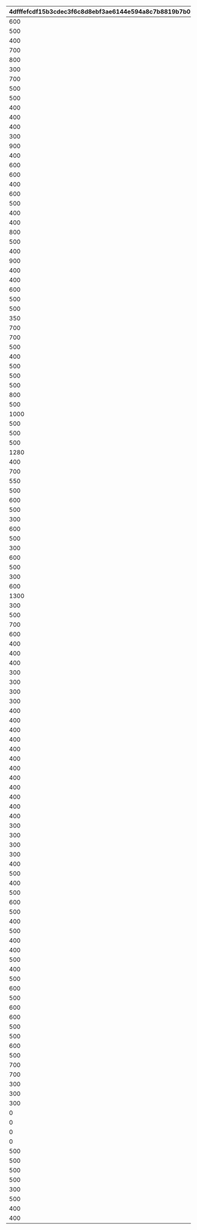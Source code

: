 |4dfffefcdf15b3cdec3f6c8d8ebf3ae6144e594a8c7b8819b7b0b9345ac76848|a1d8c96bb8dcf5a2df16d8b0441c24a96262dd1e4d22968dcdf1f0ffcf7458d7|e7b3aae5a3beffb4a90843f2736b860d6b2daf4ea2306a00ffd7ffcf1f94c34c|b6f87ee6d63fc7b5f198986388ab55ccd9ea76d6e41ad75b36f26f7fb575ada3|79ba16bcdc5001a067478f74de217e5387331b32814d42f04ace12e9462abb13|d3ce85ea80912d6d178eeac6372792c8aac44a451b1820e22b82e15c8ef03c1c|e1d9f071226d0ef0247cd8f7cf2688da59dd10dad962a5b7b959cf5fe8312855|8782b824d25f0d6b35d027080e1ca4ace683de92a97c14f11285e08f44bef5f3|37be08c2c21a82f53b2738ff9c86794fbfa49aa3c6b08eea1dbe36fc27856ff2|76921919cc8058d095feedfc95aeda4957bb54d32b0fd95487de9bf8b6c8b55c|d370576acd3508e046cd0a55de0a636f6a8d283a38974676dffdc25a018244e7|c9a51b319c802088ec12022cc91cd2f9d3dad5e90e36df632cea2a56fbcb4d26|f562bf78be90001d75502b9d48ab58026c00c32c0bf0fb15276037cac79b8f2e|dbc3d8ab56db3fa6018db81082b53aba87258f1b0400f75b0baa5ba1fac2f518|df7eaef3589ebb9546ddc8adb3f01b51addd83802b26f9c59c918cea7f5b67b6|d0300e7ceac166f3dee174d1d9f4923d6fd0d4f168505e178243733657409171|dc31ec58f65fc3d3a7a7c9143cf1c762299b3c9b4df90202e0ca67ada0a27616|8bb7250ced9c63d716d40a229ffffe7967cfa68edb82c1166df2664242756645|700003d0c68493109027501aa6089ad749840b217fb2e057d0cc4be6dae1d221|58645335342c715b3e17141c6bb8b378082947a4f1c62d61ee16ad76a003b564|d773c6931d4514e61f281dd6bd1bf610339cd65a48fd8af373d13cbc65dd6c59|
| --- | --- | --- | --- | --- | --- | --- | --- | --- | --- | --- | --- | --- | --- | --- | --- | --- | --- | --- | --- | --- |
|600|AccelBoardA|1000|SpeedTerritoryA|0|0|NONE|3100|2500|0|0|EnemyA|NONE|1800|NONE|NONE|NONE|1000|EnemyD|0|JumpOverTrap|
|500|AccelBoardA|1001|WholeCake|0|0|NONE|3000|2000|0|0|EnemyC|NONE|1300|NONE|NONE|NONE|800|SpeedTerritoryA|0|AccelBoardA|
|400|EnemyA_NoColl|1002|EnemyB_NoColl|0|0|NONE|2000|1600|0|0|Balloon|NONE|1300|NONE|NONE|NONE|1000|SpeedTerritoryA_NoColl|0|TrapA_NoCall|
|700|AccelBoardA|1003|JumpOverTrap|0|0|NONE|3300|3000|0|0|JumpOverTrap|NONE|2300|NONE|NONE|NONE|1500|EnemyB|0|AccelBoardA|
|800|EnemyA|1004|SpeedTerritoryA|0|0|NONE|0|2700|0|0|JumpOverTrap|NONE|1900|NONE|NONE|NONE|1300|JumpOverTrap|0|NONE|
|300|JumpOverEnemyC|1005|AccelBoardA|0|0|NONE|3300|2600|0|0|JumpBoard|NONE|2000|NONE|NONE|NONE|1500|SpeedTerritoryA|0|EnemyC|
|700|TrapA|1006|JumpOverTrap|0|3700|NONE|3000|2500|0|0|EnemyA|NONE|1800|NONE|TrapA|NONE|1300|TrapA|0|AccelBoardA|
|500|EnemyC|1007|EnemyC|0|0|NONE|3100|2400|0|0|AccelBoardA|NONE|1800|NONE|NONE|NONE|1300|JumpOverTrap|0|JumpOverTrap|
|500|JumpBoard|1008|AccelBoardA|0|3700|NONE|3400|2700|0|0|AccelBoardA|NONE|2300|NONE|EnemyC|NONE|1100|EnemyC|0|JumpOverTrap|
|400|TrapA_NoCall|1009|JumpOverTrap|0|3700|NONE|3300|2900|0|0|Balloon|NONE|2000|NONE|SpeedTerritoryA|NONE|1000|EnemyA_NoColl|0|JumpOverTrap|
|400|SpeedTerritoryA|1010|EnemyB|0|0|NONE|3500|3000|0|0|JumpOverTrap|NONE|2200|NONE|NONE|NONE|1400|JumpOverTrap|0|JumpOverTrap|
|400|SpeedTerritoryA|1011|JumpOverTrap|0|3300|NONE|2800|2400|0|0|EnemyH|NONE|1500|NONE|AccelBoardA|NONE|900|JumpBoard|0|EnemyA|
|300|SpeedTerritoryA_NoColl|1012|JumpBoard|0|0|NONE|3750|2850|0|0|Balloon|NONE|2200|NONE|NONE|NONE|1200|SpeedTerritoryA_NoColl|0|EnemyB|
|900|AccelBoardA|1013|EnemyH|0|0|NONE|3300|2600|0|0|SpeedTerritoryA|NONE|2100|NONE|NONE|NONE|1400|TrapA|0|TrapA|
|400|SpeedTerritoryA|1014|JumpOverEnemyB|3500|3000|NONE|2600|2200|0|0|WholeCake|NONE|1800|JumpOverEnemyB|AccelBoardA|NONE|1400|TrapA|0|JumpOverTrap|
|600|EnemyA_NoColl|1015|TrapA_NoCall|0|0|NONE|3700|2500|0|0|Balloon|NONE|1900|NONE|NONE|NONE|1100|SpeedTerritoryA_NoColl|0|EnemyC|
|600|EnemyB|1016|TrapA|0|0|NONE|0|3300|0|0|AccelBoardA|NONE|2300|NONE|NONE|NONE|1400|AccelBoardA|0|NONE|
|400|EnemyB|1017|AccelBoardA|0|0|NONE|3300|2500|0|0|AccelBoardA|NONE|1600|NONE|NONE|NONE|1200|WholeCake|0|TrapA|
|600|TrapA|1018|EnemyB_NoColl|0|2900|NONE|2400|1900|0|0|TrapA|NONE|1100|NONE|EnemyB_NoColl|NONE|900|Balloon|0|EnemyA_NoColl|
|500|TrapA|1019|EnemyA|0|3800|NONE|3000|2500|0|0|TrapA|NONE|2000|NONE|TrapA|NONE|1200|TrapA|0|AccelBoardA|
|400|JumpBoard|1020|TrapA|3700|3100|NONE|2700|2300|0|0|AccelBoardA|NONE|1900|EnemyH|EnemyH|NONE|900|TrapA|0|TrapA|
|400|Balloon|1021|TrapA_NoCall|0|0|NONE|3400|2400|0|0|EnemyB|NONE|1550|NONE|NONE|NONE|700|EnemyA_NoColl|0|AccelBoardA|
|800|TrapA|1022|AccelBoardA|0|0|NONE|3400|2500|0|0|EnemyC|NONE|1800|NONE|NONE|NONE|1200|TrapA|0|SpeedTerritoryA|
|500|TrapA|1023|WholeCake|0|3500|NONE|3000|2000|0|0|EnemyD|NONE|1500|NONE|TrapA|NONE|1000|JumpOverEnemyC|0|TrapA|
|400|Balloon|1024|SpeedTerritoryA_NoColl|3700|3200|NONE|2300|1800|0|0|EnemyC|NONE|1300|JumpOverEnemyC|TrapA|NONE|600|EnemyA_NoColl|0|EnemyB_NoColl|
|900|AccelBoardA|1025|AccelBoardA|0|0|NONE|3400|2700|0|0|EnemyB|NONE|2000|NONE|NONE|NONE|1300|AccelBoardA|0|AccelBoardA|
|400|AccelBoardA|1026|JumpBoard|0|0|NONE|0|2500|0|0|EnemyB|NONE|1500|NONE|NONE|NONE|800|WholeCake|0|NONE|
|400|TrapA|1027|EnemyB_NoColl|0|3100|NONE|2600|1700|0|0|SpeedTerritoryA|NONE|700|NONE|JumpBoard|NONE|630|Balloon|0|EnemyA_NoColl|
|600|AccelBoardA|1028|TrapA|0|0|NONE|3200|2700|0|0|SpeedTerritoryA|NONE|2300|NONE|NONE|NONE|1400|EnemyH|0|AccelBoardA|
|500|TrapA|1029|WarpGateA|0|0|NONE|0|2500|0|0|EnemyD|NONE|1700|NONE|NONE|NONE|1000|SpeedTerritoryA|0|NONE|
|500|AccelBoardA|1030|TrapA|0|3500|NONE|2800|2500|0|0|WholeCake|NONE|2000|NONE|SpeedTerritoryA|NONE|1500|AccelBoardA|0|TrapA|
|350|SpeedTerritoryA_NoColl|1031|TrapA|0|3500|NONE|3200|2900|0|0|Balloon|NONE|2200|NONE|AccelBoardA|NONE|1200|SpeedTerritoryA_NoColl|0|EnemyH|
|700|EnemyA|1032|NONE|0|0|NONE|0|0|0|0|AccelBoardA|NONE|3000|NONE|NONE|NONE|1500|EnemyA|0|NONE|
|700|AccelBoardA|1033|SpeedTerritoryA|0|0|NONE|0|3100|0|0|TrapA|NONE|2200|NONE|NONE|NONE|1400|EnemyA|0|NONE|
|500|JumpOverTrap|1034|JumpOverEnemyD|0|3500|NONE|3000|2500|0|0|TrapA|NONE|2000|NONE|SpeedTerritoryB|NONE|1000|JumpOverEnemyC|0|JumpOverEnemyA|
|400|EnemyD|1035|Balloon|3100|2700|NONE|2300|1500|0|0|JumpOverTrap|NONE|1200|EnemyB_NoColl|TrapA_NoCall|NONE|800|TrapA|0|EnemyB_NoColl|
|500|SpeedTerritoryA|1036|NONE|0|0|NONE|0|0|0|0|AccelBoardA|NONE|2700|NONE|NONE|NONE|1200|TrapA|0|NONE|
|500|AccelBoardA|1037|AccelBoardA|0|0|NONE|0|3000|0|0|EnemyH|NONE|2000|NONE|NONE|NONE|1000|TrapA|0|NONE|
|500|WholeCake|1038|EnemyB|0|3500|NONE|3000|2700|0|0|SpeedTerritoryB|NONE|2200|NONE|AccelBoardA|NONE|1000|AccelBoardA|0|AccelBoardA|
|800|TrapA|1039|NONE|0|0|NONE|3100|2400|0|0|SpeedTerritoryA|NONE|2500|NONE|NONE|NONE|1700|WarpGateA|0|NONE|
|500|EnemyD|1040|JumpOverEnemyA|0|0|NONE|2500|1800|0|0|EnemyB|NONE|1400|NONE|NONE|NONE|1000|JumpOverEnemyA|0|WarpGateA|
|1000|TrapA|1041|EnemyD|0|0|NONE|3300|2800|0|0|TrapA|NONE|2000|NONE|NONE|NONE|1500|AccelBoardA|0|AccelBoardA|
|500|TrapA|1042|WholeCake|0|3300|NONE|2700|1800|0|0|TrapA|NONE|1300|NONE|AccelBoardA|NONE|900|AccelBoardA|0|JumpOverEnemyA|
|500|EnemyC|1043|EnemyD|0|0|NONE|2700|2200|0|0|AccelBoardA|NONE|1500|NONE|NONE|NONE|1100|AccelBoardA|0|TrapA|
|500|EnemyC|1044|SpeedTerritoryB|0|0|NONE|0|3300|0|0|AccelBoardA|NONE|2300|NONE|NONE|NONE|1400|JumpBoard|0|NONE|
|1280|AccelBoardA|1045|AccelBoardA|0|0|NONE|0|2700|0|0|EnemyB|NONE|2300|NONE|NONE|NONE|1900|AccelBoardA|0|NONE|
|400|AccelBoardA|1046|EnemyB|0|0|NONE|2500|2000|0|0|AccelBoardA|NONE|1300|NONE|NONE|NONE|900|AccelBoardA|0|JumpBoard|
|700|AccelBoardA|1047|NONE|0|0|NONE|0|0|0|0|SpeedTerritoryB|NONE|2400|NONE|NONE|NONE|1500|WarpGateA|0|NONE|
|550|AccelBoardA|1048|TrapA|0|0|NONE|0|3100|0|0|EnemyH|NONE|2500|NONE|NONE|NONE|1600|TrapA|0|NONE|
|500|WholeCake|1049|JumpOverTrap|0|3500|NONE|3000|2500|0|0|SpeedTerritoryB|NONE|2000|NONE|TrapA|NONE|1000|AccelBoardA|0|TrapA|
|600|JumpOverTrap|1050|JumpOverTrap|0|3600|NONE|3000|2400|0|0|JumpOverTrap|NONE|1800|NONE|JumpOverTrap|NONE|1200|JumpOverTrap|0|JumpOverTrap|
|500|JumpBoard|1051|JumpBoard|0|0|NONE|0|3000|0|0|JumpBoard|NONE|2200|NONE|NONE|NONE|1300|JumpBoard|0|NONE|
|300|JumpBoard|1052|SpeedTerritoryA|0|0|NONE|0|3500|0|0|JumpBoard|NONE|2100|NONE|NONE|NONE|1200|JumpBoard|0|NONE|
|600|JumpOverTrap|1053|TrapA|0|3600|NONE|3000|2400|0|0|JumpOverTrap|NONE|1800|NONE|TrapA|NONE|1200|JumpOverTrap|0|TrapA|
|500|NONE|1054|NONE|0|0|NONE|0|0|0|0|JumpBoard|NONE|0|NONE|NONE|NONE|0|NONE|0|NONE|
|300|JumpBoard|1055|EnemyB|0|0|NONE|0|3500|0|0|JumpBoard|NONE|2100|NONE|NONE|NONE|1200|JumpBoard|0|NONE|
|600|JumpOverTrap|1056|JumpOverTrap|0|3600|NONE|3000|2400|0|0|JumpOverTrap|NONE|1800|NONE|TrapA|NONE|1200|JumpOverTrap|0|JumpOverTrap|
|500|JumpBoard|1057|NONE|0|0|NONE|0|0|0|0|JumpBoard|NONE|2500|NONE|NONE|NONE|1500|JumpBoard|0|NONE|
|300|JumpBoard|1058|EnemyD|0|0|NONE|0|3500|0|0|JumpBoard|NONE|2100|NONE|NONE|NONE|1200|JumpBoard|0|NONE|
|600|JumpOverTrap|1059|JumpOverTrap|0|3600|NONE|3000|2400|0|0|JumpOverTrap|NONE|1800|NONE|TrapA|NONE|1200|JumpOverTrap|0|TrapA|
|1300|JumpBoard|1060|NONE|0|0|NONE|0|0|0|0|JumpBoard|NONE|0|NONE|NONE|NONE|2500|NONE|0|NONE|
|300|JumpBoard|1061|JumpOverEnemyB|0|0|NONE|0|3500|0|0|JumpBoard|NONE|2100|NONE|NONE|NONE|1200|JumpBoard|0|NONE|
|500|TrapA|1062|JumpOverTrap|0|0|NONE|3300|2600|0|0|EnemyH|NONE|1800|NONE|NONE|NONE|1200|AccelBoardA|0|JumpOverTrap|
|700|SpeedTerritoryB|1063|NONE|0|0|NONE|0|0|0|0|JumpBoard|NONE|3300|NONE|NONE|NONE|2300|AccelBoardA|0|NONE|
|600|Onigiri|1064|EnemyB|3200|2800|NONE|2400|2000|0|0|SpeedTerritoryB|NONE|1600|StoneFlyingItem|EnemyI|NONE|1200|StoneFlyingItem|0|StoneFlyingItem|
|400|TrapA|1065|EnemyB|2800|2400|NONE|2000|1600|0|3600|EnemyH|EnemyI|1200|StoneFlyingItem|EnemyA|EnemyI|800|Onigiri|3200|StoneFlyingItem|
|400|EnemyA_NoColl|1066|Onigiri|3200|2800|NONE|2400|2000|0|0|JumpBoard|EnemyI|1600|EnemyI|EnemyD|NONE|800|EnemyI|3600|EnemyB|
|400|AccelBoardA|1067|SpeedTerritoryA|3600|3200|NONE|2800|2400|0|0|AccelBoardA|NONE|1800|EnemyA|EnemyB|NONE|1100|AccelBoardA|0|Onigiri|
|300|WholeCake|1068|Onigiri|0|0|NONE|0|2700|0|0|WholeCake|NONE|2000|NONE|NONE|NONE|1300|WholeCake|0|NONE|
|300|WholeCake|1069|WholeCake|0|0|NONE|0|3200|0|0|WholeCake|NONE|2200|NONE|NONE|NONE|1200|WholeCake|0|NONE|
|300|WholeCake|1070|Onigiri|0|0|NONE|0|2550|0|0|WholeCake|NONE|1850|NONE|NONE|NONE|1150|WholeCake|0|NONE|
|300|WholeCake|1071|Onigiri|0|0|NONE|0|2400|0|0|WholeCake|NONE|1700|NONE|NONE|NONE|1000|WholeCake|0|NONE|
|400|SpeedTerritoryB|1072|WholeCake|0|0|NONE|0|1600|0|0|TrapA|NONE|1200|NONE|NONE|NONE|800|EnemyA|0|NONE|
|400|SpeedTerritoryB|1073|Balloon|0|0|NONE|0|1600|0|0|TrapA|NONE|1200|NONE|NONE|NONE|800|EnemyC|0|NONE|
|400|SpeedTerritoryB|1074|JumpBoard|0|0|NONE|0|1600|0|0|TrapA|NONE|1200|NONE|NONE|NONE|800|EnemyD|0|NONE|
|400|SpeedTerritoryB|1075|Onigiri|0|0|NONE|0|1600|0|0|TrapA|NONE|1200|NONE|NONE|NONE|800|EnemyH|0|NONE|
|400|JumpOverEnemyC|1076|Onigiri|3600|3000|NONE|2400|1800|0|0|EnemyH|NONE|1200|EnemyI|StoneFlyingItem|NONE|800|EnemyB|0|EnemyB|
|400|WholeCake|1077|Onigiri|3600|3200|NONE|2600|2000|0|0|SpeedTerritoryA|NONE|1600|EnemyI|EnemyB|NONE|800|SpeedTerritoryA|0|EnemyD|
|400|StoneFlyingItem|1078|EnemyI|3600|3600|NONE|2800|2000|0|0|Surf|NONE|1600|NONE|EnemyI|NONE|800|EnemyC|0|JumpOverTrap|
|400|JumpOverTrap|1079|Surf|2800|2400|NONE|2000|1600|0|0|TrapA|NONE|1200|EnemyC|StoneFlyingItem|NONE|800|TrapA|0|StoneFlyingItem|
|400|EnemyA_NoColl|1080|EnemyC|2400|2000|NONE|1600|1300|0|3200|JumpBoard|StoneFlyingItem|1000|EnemyC|Surf|EnemyC|700|TrapA_NoCall|2800|EnemyD|
|400|Surf|1081|EnemyC|3600|2800|NONE|2000|1600|0|0|EnemyA|NONE|1200|JumpOverTrap|TrapA|NONE|800|StoneFlyingItem|0|EnemyC|
|400|StoneFlyingItem|1082|SurfB|3600|3200|NONE|2400|2000|0|0|SurfB|NONE|1600|JumpOverTrap|EnemyC|NONE|800|TrapA|0|EnemyC|
|400|SurfB|1083|EnemyC|3000|2600|NONE|2000|1800|0|0|SpeedTerritoryA|EnemyI|1100|StoneFlyingItem|EnemyD|NONE|800|StoneFlyingItem|3400|Surf|
|300|EnemyB|1084|EnemyD|3600|2800|NONE|2500|1800|0|0|Surf|NONE|1500|EnemyD|EnemyI|NONE|800|StoneFlyingItem|0|SurfB|
|300|EnemyB|1085|EnemyD|3600|2800|NONE|2500|1800|0|0|SurfB|NONE|1500|EnemyD|EnemyI|NONE|800|JumpOverTrap|0|SurfB|
|300|EnemyB|1086|EnemyD|3600|2800|NONE|2500|1800|0|0|Surf|NONE|1500|JumpOverTrap|EnemyI|NONE|800|StoneFlyingItem|0|SurfB|
|300|EnemyB|1087|EnemyD|3600|2800|NONE|2500|1800|0|0|Surf|NONE|1500|TrapA|EnemyI|NONE|800|StoneFlyingItem|0|SurfB|
|400|NONE|1088|NONE|0|0|NONE|0|0|0|0|Carpet500|NONE|0|NONE|NONE|NONE|0|NONE|0|NONE|
|500|EnemyC|1089|JumpOverTrap|3500|3000|NONE|2600|2100|0|0|EnemyA|NONE|1500|JumpOverEnemyA|JumpOverTrap|NONE|1000|TrapA|0|AccelBoardA|
|400|SpeedTerritoryA|1090|AccelBoardA|3300|2800|NONE|2300|1900|0|0|TrapA|NONE|1500|TrapA|EnemyD|NONE|900|JumpOverEnemyA|0|EnemyC|
|500|TrapA|1091|EnemyC|0|0|NONE|3200|2700|0|0|WholeCake|NONE|2200|NONE|NONE|NONE|1500|EnemyA|0|EnemyA|
|600|EnemyA|1092|JumpOverEnemyA|0|3300|NONE|2600|2200|0|0|JumpOverTrap|NONE|1700|NONE|TrapA|NONE|1100|TrapA|0|SpeedTerritoryA|
|500|EnemyB|1093|Onigiri|0|3400|NONE|3000|2600|0|0|Surf|NONE|1500|NONE|EnemyD|NONE|900|StoneFlyingItem|0|EnemyI|
|400|JumpOverTrap|1094|EnemyB|0|3400|NONE|2700|2000|0|0|EnemyD|NONE|1300|NONE|EnemyD|NONE|800|Onigiri|0|EnemyI|
|500|WholeCake|1095|Onigiri|0|3300|NONE|2800|2300|0|0|TrapA|NONE|1900|NONE|StoneFlyingItem|NONE|1000|SpeedTerritoryA|0|EnemyD|
|400|JumpBoard|1096|Onigiri|0|3500|NONE|3000|2500|0|0|JumpOverEnemyA|NONE|1800|NONE|EnemyD|NONE|900|EnemyC|0|StoneFlyingItem|
|400|SpeedTerritoryA|1097|EnemyD|3400|3000|NONE|2200|1900|0|0|EnemyA|NONE|1400|EnemyA|EnemyC|NONE|800|AccelBoardA|0|AccelBoardA|
|500|AccelBoardA|1098|TrapA|3300|3000|NONE|2400|1900|0|0|TrapA|NONE|1500|TrapA|EnemyC|NONE|900|EnemyC|0|EnemyD|
|400|TrapA|1099|AccelBoardA|0|3000|NONE|2500|1900|0|0|EnemyC|NONE|1400|NONE|EnemyC|NONE|800|EnemyD|0|EnemyA|
|500|TrapA|1100|SpeedTerritoryA|3400|3000|NONE|2300|1900|0|0|EnemyA|NONE|1300|EnemyC|TrapA|NONE|900|AccelBoardA|0|EnemyH|
|600|TrapA|1101|EnemyC|0|3300|NONE|2700|2100|0|0|EnemyA|NONE|1600|NONE|TrapA|NONE|1000|SpeedTerritoryA|0|EnemyC|
|500|EnemyA|1102|EnemyC|3000|2700|NONE|2300|1900|0|0|TrapA|EnemyC|1500|EnemyA|TrapA|NONE|900|AccelBoardA|3400|EnemyD|
|600|EnemyD|1103|SpeedTerritoryA|3600|3300|NONE|2800|1900|0|0|EnemyC|NONE|1500|EnemyD|SpeedTerritoryA|NONE|1100|TrapA|0|EnemyC|
|600|EnemyH|1104|EnemyA|2900|2600|NONE|2200|1800|0|0|TrapA|EnemyD|1400|SpeedTerritoryA|EnemyA|NONE|1000|TrapA|3300|AccelBoardA|
|500|JumpOverEnemyD|1105|EnemyA|3100|2800|NONE|2400|1900|0|0|JumpOverEnemyA|EnemyA|1500|EnemyH|JumpOverEnemyC|NONE|1000|EnemyD|3500|EnemyH|
|500|EnemyA|1106|EnemyH|3500|3100|NONE|2500|2000|0|0|JumpOverEnemyC|NONE|1500|EnemyD|EnemyH|NONE|900|JumpOverEnemyB|0|JumpOverEnemyB|
|600|JumpOverEnemyC|1107|JumpOverEnemyA|0|3400|NONE|2800|2300|0|0|EnemyA|NONE|1800|NONE|JumpOverEnemyB|NONE|1200|JumpOverEnemyC|0|EnemyA|
|500|EnemyH|1108|JumpOverEnemyC|0|3500|NONE|2900|2400|0|0|JumpOverEnemyB|NONE|1700|NONE|EnemyC|NONE|1000|JumpOverEnemyA|0|EnemyA|
|700|StoneFlyingItem|8001|EnemyI|0|0|NONE|3000|2000|0|0|SurfC|NONE|1300|NONE|NONE|NONE|1000|EnemyC|0|EnemyI|
|700|EnemyA|8002|EnemyA|0|0|NONE|3000|2000|0|0|SurfC|NONE|1300|NONE|NONE|NONE|1000|EnemyB|0|EnemyI|
|300|EnemyA|8003|TrapA|2800|2500|NONE|2200|1900|0|0|SurfB|AccelBoardA|1600|SpeedTerritoryB|SpeedTerritoryA|NONE|1300|JumpOverEnemyA|3100|JumpOverTrap|
|300|JumpBoard|8004|SpeedTerritoryA_NoColl|0|3200|NONE|2200|1800|0|0|SurfB|NONE|1600|NONE|WholeCake|NONE|1300|EnemyA_NoColl|0|WarpGateA|
|300|Balloon|8005|SpeedTerritoryA_NoColl|0|0|NONE|0|2400|0|0|SurfB|NONE|2000|NONE|NONE|NONE|1300|EnemyA_NoColl|0|NONE|
|0|EnemyA|8006|TrapA|1800|1500|NONE|1200|900|0|3000|NONE|AccelBoardA|600|SpeedTerritoryB|SpeedTerritoryA|SurfB|300|JumpOverEnemyA|2100|JumpOverTrap|
|0|JumpBoard|8007|SpeedTerritoryA_NoColl|3000|2200|NONE|1200|800|0|0|NONE|NONE|600|SurfB|WholeCake|NONE|300|EnemyA_NoColl|0|WarpGateA|
|0|Balloon|8008|SpeedTerritoryA_NoColl|0|0|NONE|3000|1300|0|0|NONE|NONE|1000|NONE|NONE|NONE|300|EnemyA_NoColl|0|SurfB|
|0|NONE|8009|NONE|0|0|NONE|3000|1300|0|0|NONE|NONE|1000|NONE|NONE|NONE|300|NONE|0|NONE|
|500|AccelBoardA|9990|JumpBoard|0|0|NONE|0|3100|0|0|AccelBoardA|NONE|2000|NONE|NONE|NONE|1000|WarpGateA|0|NONE|
|500|TrapA|9991|JumpOverEnemyB|0|3000|NONE|2500|2000|0|0|AccelBoardA|NONE|1300|NONE|NONE|NONE|800|TrapA|0|EnemyB|
|500|EnemyD|9992|EnemyB|0|3300|NONE|2800|2100|0|0|AccelBoardA|NONE|1400|NONE|TrapA|NONE|1100|JumpOverEnemyB|0|AccelBoardA|
|500|JumpOverEnemyA|9993|AccelBoardA|3600|3300|NONE|3000|2500|0|0|AccelBoardA|NONE|2000|EnemyA|EnemyA|NONE|1200|EnemyA|0|EnemyC|
|300|AccelBoardA|9994|AccelBoardA|0|3000|NONE|2500|2000|0|0|WholeCake|NONE|1500|NONE|AccelBoardA|NONE|1000|AccelBoardA|0|AccelBoardA|
|500|EnemyB|9995|SpeedTerritoryA|0|3000|NONE|2600|1700|0|0|JumpOverEnemyA|NONE|1400|NONE|JumpOverEnemyA|NONE|900|JumpOverTrap|0|JumpOverTrap|
|400|WarpGateA|9996|AccelBoardA|0|0|NONE|0|2700|0|0|JumpOverEnemyB|NONE|1900|NONE|NONE|NONE|700|AccelBoardA|0|NONE|
|400|StoneFlyingItem|9997|StoneFlyingItem|0|0|NONE|3600|2700|0|0|Onigiri|NONE|1900|NONE|NONE|NONE|700|EnemyA|0|StoneFlyingItem|